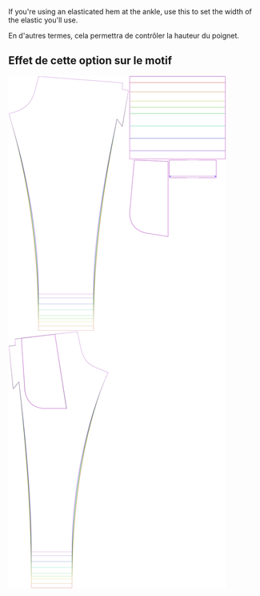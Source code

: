 
If you're using an elasticated hem at the ankle, use this to set the width of the elastic you'll use.

En d'autres termes, cela permettra de contrôler la hauteur du poignet.


## Effet de cette option sur le motif
![Cette image montre l'effet de cette option en superposant plusieurs variantes qui ont une valeur différente pour cette option](paco_ankleelastic_sample.svg "Effet de cette option sur le motif")